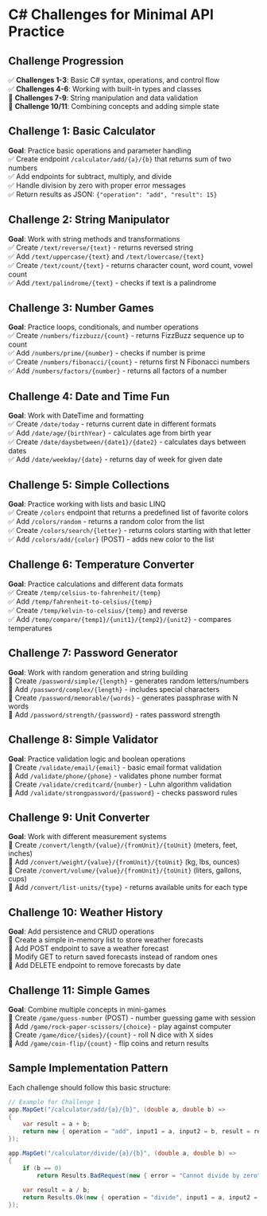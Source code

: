 # C# Challenges for Minimal API Practice

## Challenge Progression

✅ **Challenges 1-3**: Basic C# syntax, operations, and control flow <br>
✅ **Challenges 4-6**: Working with built-in types and classes <br>
🔲 **Challenges 7-9**: String manipulation and data validation <br>
🔲 **Challenge 10/11**: Combining concepts and adding simple state <br>

## Challenge 1: Basic Calculator
**Goal**: Practice basic operations and parameter handling <br>
✅ Create endpoint `/calculator/add/{a}/{b}` that returns sum of two numbers <br>
✅ Add endpoints for subtract, multiply, and divide <br>
✅ Handle division by zero with proper error messages <br>
✅ Return results as JSON: `{"operation": "add", "result": 15}`

## Challenge 2: String Manipulator
**Goal**: Work with string methods and transformations <br>
✅ Create `/text/reverse/{text}` - returns reversed string <br>
✅ Add `/text/uppercase/{text}` and `/text/lowercase/{text}` <br>
✅ Create `/text/count/{text}` - returns character count, word count, vowel count <br>
✅ Add `/text/palindrome/{text}` - checks if text is a palindrome

## Challenge 3: Number Games
**Goal**: Practice loops, conditionals, and number operations <br>
✅ Create `/numbers/fizzbuzz/{count}` - returns FizzBuzz sequence up to count <br>
✅ Add `/numbers/prime/{number}` - checks if number is prime <br>
✅ Create `/numbers/fibonacci/{count}` - returns first N Fibonacci numbers <br>
✅ Add `/numbers/factors/{number}` - returns all factors of a number

## Challenge 4: Date and Time Fun
**Goal**: Work with DateTime and formatting <br>
✅ Create `/date/today` - returns current date in different formats <br>
✅ Add `/date/age/{birthYear}` - calculates age from birth year <br>
✅ Create `/date/daysbetween/{date1}/{date2}` - calculates days between dates <br>
✅ Add `/date/weekday/{date}` - returns day of week for given date

## Challenge 5: Simple Collections
**Goal**: Practice working with lists and basic LINQ <br>
✅ Create `/colors` endpoint that returns a predefined list of favorite colors <br>
✅ Add `/colors/random` - returns a random color from the list <br>
✅ Create `/colors/search/{letter}` - returns colors starting with that letter <br>
✅ Add `/colors/add/{color}` (POST) - adds new color to the list

## Challenge 6: Temperature Converter
**Goal**: Practice calculations and different data formats <br>
✅ Create `/temp/celsius-to-fahrenheit/{temp}`  <br>
✅ Add `/temp/fahrenheit-to-celsius/{temp}` <br>
✅ Create `/temp/kelvin-to-celsius/{temp}` and reverse <br>
✅ Add `/temp/compare/{temp1}/{unit1}/{temp2}/{unit2}` - compares temperatures

## Challenge 7: Password Generator
**Goal**: Work with random generation and string building <br>
🔲 Create `/password/simple/{length}` - generates random letters/numbers <br>
🔲 Add `/password/complex/{length}` - includes special characters <br>
🔲 Create `/password/memorable/{words}` - generates passphrase with N words <br>
🔲 Add `/password/strength/{password}` - rates password strength

## Challenge 8: Simple Validator
**Goal**: Practice validation logic and boolean operations <br>
🔲 Create `/validate/email/{email}` - basic email format validation <br>
🔲 Add `/validate/phone/{phone}` - validates phone number format <br>
🔲 Create `/validate/creditcard/{number}` - Luhn algorithm validation <br>
🔲 Add `/validate/strongpassword/{password}` - checks password rules

## Challenge 9: Unit Converter
**Goal**: Work with different measurement systems <br>
🔲 Create `/convert/length/{value}/{fromUnit}/{toUnit}` (meters, feet, inches) <br>
🔲 Add `/convert/weight/{value}/{fromUnit}/{toUnit}` (kg, lbs, ounces) <br>
🔲 Create `/convert/volume/{value}/{fromUnit}/{toUnit}` (liters, gallons, cups) <br>
🔲 Add `/convert/list-units/{type}` - returns available units for each type

## Challenge 10: Weather History
**Goal**: Add persistence and CRUD operations <br>
🔲 Create a simple in-memory list to store weather forecasts <br>
🔲 Add POST endpoint to save a weather forecast <br>
🔲 Modify GET to return saved forecasts instead of random ones <br>
🔲 Add DELETE endpoint to remove forecasts by date

## Challenge 11: Simple Games
**Goal**: Combine multiple concepts in mini-games <br>
🔲 Create `/game/guess-number` (POST) - number guessing game with session <br>
🔲 Add `/game/rock-paper-scissors/{choice}` - play against computer <br>
🔲 Create `/game/dice/{sides}/{count}` - roll N dice with X sides <br>
🔲 Add `/game/coin-flip/{count}` - flip coins and return results

## Sample Implementation Pattern

Each challenge should follow this basic structure:

```csharp
// Example for Challenge 1
app.MapGet("/calculator/add/{a}/{b}", (double a, double b) => 
{
    var result = a + b;
    return new { operation = "add", input1 = a, input2 = b, result = result };
});

app.MapGet("/calculator/divide/{a}/{b}", (double a, double b) => 
{
    if (b == 0)
        return Results.BadRequest(new { error = "Cannot divide by zero" });
    
    var result = a / b;
    return Results.Ok(new { operation = "divide", input1 = a, input2 = b, result = result });
});
```